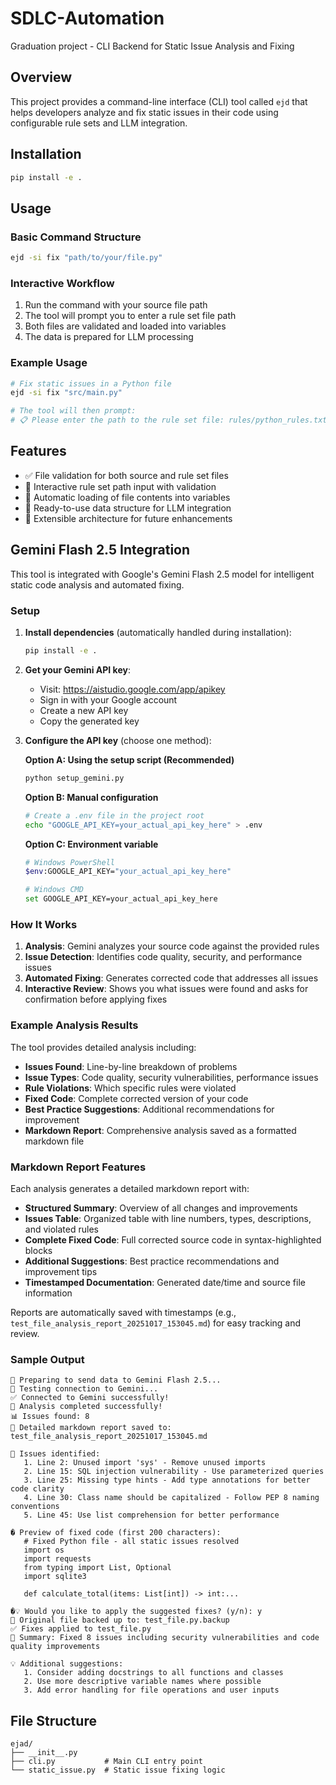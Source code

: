 # SDLC-Automation
Graduation project - CLI Backend for Static Issue Analysis and Fixing

## Overview
This project provides a command-line interface (CLI) tool called `ejd` that helps developers analyze and fix static issues in their code using configurable rule sets and LLM integration.

## Installation

```bash
pip install -e .
```

## Usage

### Basic Command Structure
```bash
ejd -si fix "path/to/your/file.py"
```

### Interactive Workflow
1. Run the command with your source file path
2. The tool will prompt you to enter a rule set file path
3. Both files are validated and loaded into variables
4. The data is prepared for LLM processing

### Example Usage
```bash
# Fix static issues in a Python file
ejd -si fix "src/main.py"

# The tool will then prompt:
# 📋 Please enter the path to the rule set file: rules/python_rules.txt
```

## Features

- ✅ File validation for both source and rule set files
- 🔧 Interactive rule set path input with validation
- 💾 Automatic loading of file contents into variables
- 🤖 Ready-to-use data structure for LLM integration
- 🚀 Extensible architecture for future enhancements

## Gemini Flash 2.5 Integration

This tool is integrated with Google's Gemini Flash 2.5 model for intelligent static code analysis and automated fixing.

### Setup

1. **Install dependencies** (automatically handled during installation):
   ```bash
   pip install -e .
   ```

2. **Get your Gemini API key**:
   - Visit: https://aistudio.google.com/app/apikey
   - Sign in with your Google account
   - Create a new API key
   - Copy the generated key

3. **Configure the API key** (choose one method):
   
   **Option A: Using the setup script (Recommended)**
   ```bash
   python setup_gemini.py
   ```
   
   **Option B: Manual configuration**
   ```bash
   # Create a .env file in the project root
   echo "GOOGLE_API_KEY=your_actual_api_key_here" > .env
   ```
   
   **Option C: Environment variable**
   ```bash
   # Windows PowerShell
   $env:GOOGLE_API_KEY="your_actual_api_key_here"
   
   # Windows CMD
   set GOOGLE_API_KEY=your_actual_api_key_here
   ```

### How It Works

1. **Analysis**: Gemini analyzes your source code against the provided rules
2. **Issue Detection**: Identifies code quality, security, and performance issues
3. **Automated Fixing**: Generates corrected code that addresses all issues
4. **Interactive Review**: Shows you what issues were found and asks for confirmation before applying fixes

### Example Analysis Results

The tool provides detailed analysis including:
- **Issues Found**: Line-by-line breakdown of problems
- **Issue Types**: Code quality, security vulnerabilities, performance issues
- **Rule Violations**: Which specific rules were violated
- **Fixed Code**: Complete corrected version of your code
- **Best Practice Suggestions**: Additional recommendations for improvement
- **Markdown Report**: Comprehensive analysis saved as a formatted markdown file

### Markdown Report Features

Each analysis generates a detailed markdown report with:
- **Structured Summary**: Overview of all changes and improvements
- **Issues Table**: Organized table with line numbers, types, descriptions, and violated rules
- **Complete Fixed Code**: Full corrected source code in syntax-highlighted blocks
- **Additional Suggestions**: Best practice recommendations and improvement tips
- **Timestamped Documentation**: Generated date/time and source file information

Reports are automatically saved with timestamps (e.g., `test_file_analysis_report_20251017_153045.md`) for easy tracking and review.

### Sample Output
```
🤖 Preparing to send data to Gemini Flash 2.5...
🔗 Testing connection to Gemini...
✅ Connected to Gemini successfully!
🎉 Analysis completed successfully!
📊 Issues found: 8
📄 Detailed markdown report saved to: test_file_analysis_report_20251017_153045.md

🐛 Issues identified:
   1. Line 2: Unused import 'sys' - Remove unused imports
   2. Line 15: SQL injection vulnerability - Use parameterized queries
   3. Line 25: Missing type hints - Add type annotations for better code clarity
   4. Line 30: Class name should be capitalized - Follow PEP 8 naming conventions
   5. Line 45: Use list comprehension for better performance

� Preview of fixed code (first 200 characters):
   # Fixed Python file - all static issues resolved
   import os
   import requests
   from typing import List, Optional
   import sqlite3
   
   def calculate_total(items: List[int]) -> int:...

�💡 Would you like to apply the suggested fixes? (y/n): y
💾 Original file backed up to: test_file.py.backup
✅ Fixes applied to test_file.py
📝 Summary: Fixed 8 issues including security vulnerabilities and code quality improvements

💡 Additional suggestions:
   1. Consider adding docstrings to all functions and classes
   2. Use more descriptive variable names where possible
   3. Add error handling for file operations and user inputs
```

## File Structure
```
ejad/
├── __init__.py
├── cli.py           # Main CLI entry point
└── static_issue.py  # Static issue fixing logic
``` 
